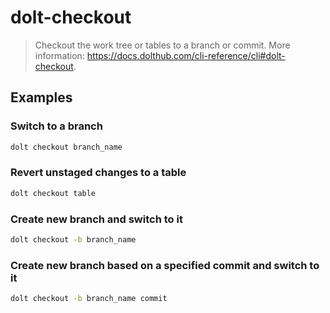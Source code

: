 # dolt-checkout

> Checkout the work tree or tables to a branch or commit. More information: <https://docs.dolthub.com/cli-reference/cli#dolt-checkout>.

## Examples

### Switch to a branch

```bash
dolt checkout branch_name
```

### Revert unstaged changes to a table

```bash
dolt checkout table
```

### Create new branch and switch to it

```bash
dolt checkout -b branch_name
```

### Create new branch based on a specified commit and switch to it

```bash
dolt checkout -b branch_name commit
```
